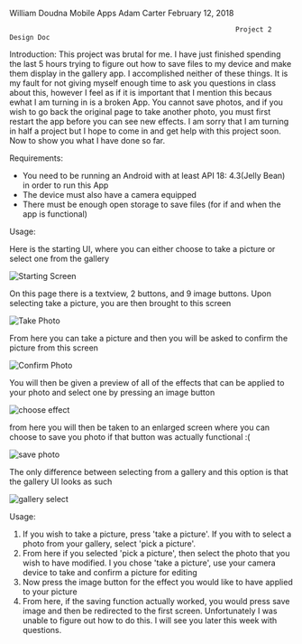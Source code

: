 William Doudna
Mobile Apps
Adam Carter
February 12, 2018

                                                            Project 2 Design Doc
  Introduction: This project was brutal for me. I have just finished spending the last 5 hours trying to figure out how to save files to
  my device and make them display in the gallery app. I accomplished neither of these things. It is my fault for not giving myself enough time 
  to ask you questions in class about this, however I feel as if it is important that I mention this becaus ewhat I am turning in is a broken App.
  You cannot save photos, and if you wish to go back the original page to take another photo, you must first restart the app before 
  you can see new effects. I am sorry that I am turning in half a project but I hope to come in and get help with this project soon. Now to 
  show you what I have done so far.
  
  Requirements:
  * You need to be running an Android with at least API 18: 4.3(Jelly Bean) in order to run this App
  * The device must also have a camera equipped
  * There must be enough open storage to save files (for if and when the app is functional)
  
  Usage:
  
   Here is the starting UI, where you can either choose to take a picture or select one from the gallery
   
 ![Starting Screen](https://github.com/WillemTheWalrus/Teaching-MobileApps/blob/master/projects/project%202/Screenshot_20180212-232318.png)
 
 On this page there is a textview, 2 buttons, and 9 image buttons. Upon selecting take a picture, you are then brought to this screen
 
 ![Take Photo](https://github.com/WillemTheWalrus/Teaching-MobileApps/blob/master/projects/project%202/Screenshot_20180212-232325.png)
 
 From here you can take a picture and then you will be asked to confirm the picture from this screen
 
 ![Confirm Photo](https://github.com/WillemTheWalrus/Teaching-MobileApps/blob/master/projects/project%202/Screenshot_20180212-232335.png)
 
 You will then be given a preview of all of the effects that can be applied to your photo and select one by pressing an image button
 
 ![choose effect](https://github.com/WillemTheWalrus/Teaching-MobileApps/blob/master/projects/project%202/Screenshot_20180212-232346.png)
 
 from here you will then be taken to an enlarged screen where you can choose to save you photo if that button was actually functional :(
 
 ![save photo](https://github.com/WillemTheWalrus/Teaching-MobileApps/blob/master/projects/project%202/Screenshot_20180212-232354.png)
 
 The only difference between selecting from a gallery and this option is that the gallery UI looks as such
 
 ![gallery select](https://github.com/WillemTheWalrus/Teaching-MobileApps/blob/master/projects/project%202/Screenshot_20180212-232407%20(2).png)
 
 
 Usage:
  1. If you wish to take a picture, press 'take a picture'. If you with to select a photo from your gallery, select 'pick a picture'.
  2. From here if you selected 'pick a picture', then select the photo that you wish to have modified. I you chose 'take a picture', use
      your camera device to take and confirm a picture for editing
  3. Now press the image button for the effect you would like to have applied to your picture
  4. From here, if the saving function actually worked, you would press save image and then be redirected to the first screen. 
      Unfortunately I was unable to figure out how to do this. I will see you later this week with questions. 
